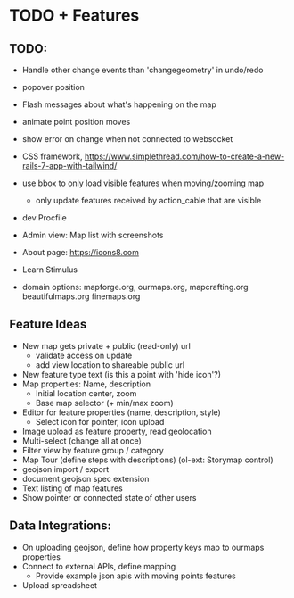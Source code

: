 # TODO + Features

## TODO:

* Handle other change events than 'changegeometry' in undo/redo
* popover position
* Flash messages about what's happening on the map
* animate point position moves
* show error on change when not connected to websocket
* CSS framework, https://www.simplethread.com/how-to-create-a-new-rails-7-app-with-tailwind/
* use bbox to only load visible features when moving/zooming map
  * only update features received by action_cable that are visible
* dev Procfile
* Admin view: Map list with screenshots
* About page: https://icons8.com
* Learn Stimulus

* domain options: mapforge.org, ourmaps.org, mapcrafting.org
  beautifulmaps.org finemaps.org


## Feature Ideas

* New map gets private + public (read-only) url
  * validate access on update
  * add view location to shareable public url
* New feature type text (is this a point with 'hide icon'?)
* Map properties: Name, description
  * Initial location center, zoom
  * Base map selector (+ min/max zoom)
* Editor for feature properties (name, description, style)
  * Select icon for pointer, icon upload
* Image upload as feature property, read geolocation
* Multi-select (change all at once)
* Filter view by feature group / category
* Map Tour (define steps with descriptions) (ol-ext: Storymap control)
* geojson import / export
* document geojson spec extension
* Text listing of map features
* Show pointer or connected state of other users


## Data Integrations:

* On uploading geojson, define how property keys map to ourmaps properties
* Connect to external APIs, define mapping
  * Provide example json apis with moving points features
* Upload spreadsheet
